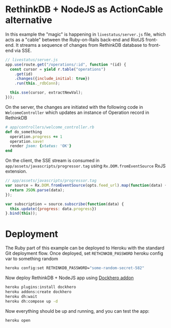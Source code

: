 RethinkDB + NodeJS as ActionCable alternative
================================================

In this example the "magic" is happening in `livestatus/server.js` file,
which acts as a "cable" between the Ruby-on-Rails back-end and RiotJS front-end.
It streams a sequence of changes from RethinkDB database to front-end via SSE.

```js
// livestatus/server.js
app.use(route.get("/operations/:id", function *(id) {
  const cursor = yield r.table("operations")
    .get(id)
    .changes({include_initial: true})
    .run(this._rdbConn);

  this.sse(cursor, extractNewVal);
}));
```

On the server, the changes are initiated with the following code in `WelcomeController`
which updates an instance of Operation record in RethinkDB

```ruby
# app/controllers/welcome_controller.rb
def do_something
  operation.progress += 1
  operation.save!
  render json: {status: 'OK'}
end
```

On the client, the SSE stream is consumed in `app/assets/javascripts/progressor.tag`
using `Rx.DOM.fromEventSource` RxJS extension.

```js
// app/assets/javascripts/progressor.tag
var source = Rx.DOM.fromEventSource(opts.feed_url).map(function(data) {
  return JSON.parse(data);
});

var subscription = source.subscribe(function(data) {
  this.update({progress: data.progress})
}.bind(this));
```

Deployment
=============

The Ruby part of this example can be deployed to Heroku with the standard Git deployment flow.
Once deployed, set `RETHINKDB_PASSWORD` heroku config var to something random

```bash
heroku config:set RETHINKDB_PASSWORD="some-random-secret-582"
```

Now deploy RethinkDB + NodeJS app using [Dockhero addon](https://dockhero.io/)

```bash
heroku plugins:install dockhero
heroku addons:create dockhero
heroku dh:wait
heroku dh:compose up -d
```

Now everything should be up and running, and you can test the app:

```bash
heroku open
```
